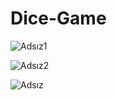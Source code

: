 # Dice-Game
![Adsız1](https://user-images.githubusercontent.com/57836014/189672973-9c7ab263-00c8-44e1-bfb8-87103ac8883d.png)

![Adsız2](https://user-images.githubusercontent.com/57836014/189672982-10a5f849-c6b8-49fc-a7c6-d12aed1d33a7.png)

![Adsız](https://user-images.githubusercontent.com/57836014/189672985-11e378f6-8b7e-44f7-bc16-8a9576d796b4.png)
